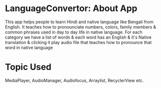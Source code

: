 # LanguageConvertor: About App
This app helps people to learn Hindi and native language like Bengali from English. It teaches how to pronounciate numbers, colors, family members & common phrases used in day to day life in native language. For each category we have a list of words & each word has an English & it's Native translation & clicking it play audio file that teaches how to pronounce that word in native language
# Topic Used
MediaPlayer, AudioManager, Audiofocus, Arraylist, RecyclerView etc.
